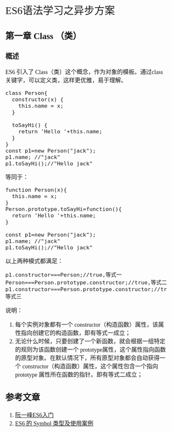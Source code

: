 <font face="微软雅黑" size="4" >
<font size="6">ES6语法学习之异步方案</font>


## 第一章  Class （类）

### 概述
ES6 引入了 Class（类）这个概念，作为对象的模板。通过class关键字，可以定义类，这样更优雅，易于理解。

	class Person{
	  constructor(x) {
	    this.name = x;
	  }
	
	  toSayHi() {
	    return 'Hello '+this.name;
	  }
	}
	const p1=new Person("jack");
	p1.name; //"jack"
	p1.toSayHi();//"Hello jack"

等同于：

	function Person(x){
	  this.name = x;
	}
	Person.prototype.toSayHi=function(){
	  return 'Hello '+this.name;
	}
	
	const p1=new Person("jack");
	p1.name; //"jack"
	p1.toSayHi();//"Hello jack"

以上两种模式都满足：

	p1.constructor===Person;//true,等式一
	Person===Person.prototype.constructor;//true,等式二
	p1.constructor===Person.prototype.constructor;//true,等式三

说明：

1. 每个实例对象都有一个 constructor（构造函数）属性，该属性指向创建它的构造函数，即有等式一成立；
2. 无论什么时候，只要创建了一个新函数，就会根据一组特定的规则为该函数创建一个 prototype属性，这个属性指向函数的原型对象。在默认情况下，所有原型对象都会自动获得一个 constructor（构造函数）属性，这个属性包含一个指向 prototype 属性所在函数的指针。即有等式二成立；

## 参考文章
1. [阮一峰ES6入门](http://es6.ruanyifeng.com/)
2. [ES6 的 Symbol 类型及使用案例](https://my.oschina.net/u/2903254/blog/818796)

